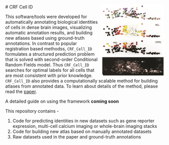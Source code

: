 <img src = "extra/readme_img_v2.jpg" width = "40%" align = "right">
# CRF Cell ID

This software/tools were developed for automatically annotating biological identities of cells in dense brain images, visualizing automatic annotation results, and building new atlases based using ground-truth annotations. In contrast to popular registration based methodss, `CRF_Cell_ID` formulates a structured prediction problem that is solved with second-order Conditional Random Fields model. Thus `CRF_Cell_ID` searches for optimal labels for all cells that are most consistent with prior knowledge. `CRF_Cell_ID` also provides a computationally scalable method for building atlases from annotated data. 
To learn about details of the method, please read the <a href="https://www.biorxiv.org/content/10.1101/2020.03.10.986356v1">paper</a>.

A detailed guide on using the framework __coming soon__

This repository contains - 
1. Code for predicting identities in new datasets such as gene reporter expression, multi-cell calcium imaging or whole-brain imaging stacks
2. Code for building new atlas based on manually annotated datasets
3. Raw datasets used in the paper and ground-truth annotations</li>
	
	
	
  

  
